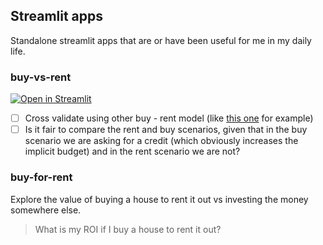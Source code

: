 ## Streamlit apps
Standalone streamlit apps that are or have been useful for me in my daily life.

### buy-vs-rent
[![Open in Streamlit](https://static.streamlit.io/badges/streamlit_badge_black_white.svg)](https://app-appsgit-cbwsjhkpt627bappk8rbaf.streamlit.app/)
- [ ] Cross validate using other buy - rent model (like [this one](https://my.causal.app/models/191997/edit) for example)
- [ ] Is it fair to compare the rent and buy scenarios, given that in the buy scenario we are asking for a credit (which obviously increases the implicit budget) and in the rent scenario we are not?

### buy-for-rent
Explore the value of buying a house to rent it out vs investing the money somewhere else.
> What is my ROI if I buy a house to rent it out?
